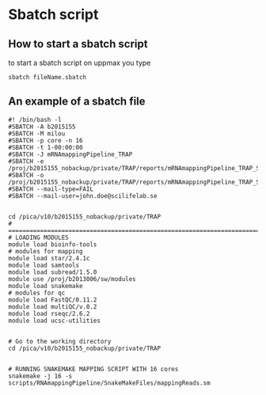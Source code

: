 # Sbatch script  
 
 ## How to start a sbatch script
 to start a sbatch script on uppmax you  type
 
    sbatch fileName.sbatch   
    
 
 
## An example of a sbatch file 
 
 
    #! /bin/bash -l
    #SBATCH -A b2015155
    #SBATCH -M milou
    #SBATCH -p core -n 16
    #SBATCH -t 1-00:00:00
    #SBATCH -J mRNAmappingPipeline_TRAP
    #SBATCH -e /proj/b2015155_nobackup/private/TRAP/reports/mRNAmappingPipeline_TRAP_SLURM_Job_id_%j.stderr.txt
    #SBATCH -o /proj/b2015155_nobackup/private/TRAP/reports/mRNAmappingPipeline_TRAP_SLURM_Job_id_%j.stdout.txt
    #SBATCH --mail-type=FAIL
    #SBATCH --mail-user=john.doe@scilifelab.se
    
    
    cd /pica/v10/b2015155_nobackup/private/TRAP
    # ==============================================================================
    # LOADING MODULES
    module load bioinfo-tools
    # modules for mapping
    module load star/2.4.1c
    module load samtools
    module load subread/1.5.0
    module use /proj/b2013006/sw/modules
    module load snakemake
    # modules for qc
    module load FastQC/0.11.2
    module load multiQC/v.0.2
    module load rseqc/2.6.2
    module load ucsc-utilities


    # Go to the working directory
    cd /pica/v10/b2015155_nobackup/private/TRAP
    
    
    # RUNNING SNAKEMAKE MAPPING SCRIPT WITH 16 cores
    snakemake -j 16 -s scripts/RNAmappingPipeline/SnakeMakeFiles/mappingReads.sm 

